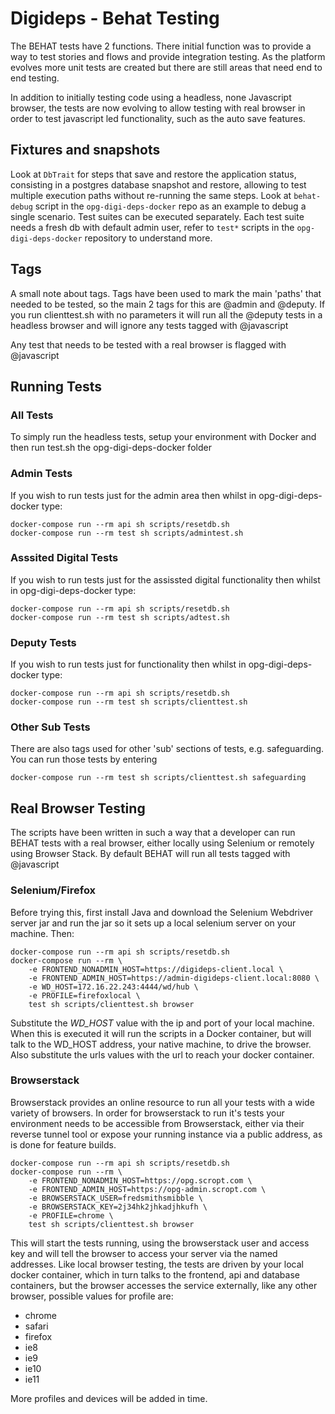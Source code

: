 # Digideps - Behat Testing

The BEHAT tests have 2 functions. There initial function was to provide a way to test 
stories and flows and provide integration testing. As the platform evolves more unit tests 
are created but there are still areas that need end to end testing.

In addition to initially testing code using a headless, none Javascript browser, the 
tests are now evolving to allow testing with real browser in order to test javascript 
led functionality, such as the auto save features.

## Fixtures and snapshots
Look at `DbTrait` for steps that save and restore the application status, consisting
in a postgres database snapshot and restore, allowing to test multiple 
execution paths without re-running the same steps.
Look at `behat-debug` script in the `opg-digi-deps-docker` repo as an example to debug a single scenario.
Test suites can be executed separately. Each test suite needs a fresh db with default admin user, 
refer to `test*` scripts in the `opg-digi-deps-docker` repository to understand more.

## Tags
A small note about tags. Tags have been used to mark the main 'paths' that needed to 
be tested, so the main 2 tags for this are @admin and @deputy. If you run clienttest.sh 
with no parameters it will run all the @deputy tests in a headless browser and will 
ignore any tests tagged with @javascript

Any test that needs to be tested with a real browser is flagged with @javascript

## Running Tests

### All Tests
To simply run the headless tests, setup your environment with Docker and then run test.sh 
the opg-digi-deps-docker folder

### Admin Tests
If you wish to run tests just for the admin area then whilst in opg-digi-deps-docker type:

    docker-compose run --rm api sh scripts/resetdb.sh
    docker-compose run --rm test sh scripts/admintest.sh

### Asssited Digital Tests
If you wish to run tests just for the assissted digital functionality then whilst in opg-digi-deps-docker type:

    docker-compose run --rm api sh scripts/resetdb.sh
    docker-compose run --rm test sh scripts/adtest.sh

### Deputy Tests
If you wish to run tests just for functionality then whilst in opg-digi-deps-docker type:

    docker-compose run --rm api sh scripts/resetdb.sh
    docker-compose run --rm test sh scripts/clienttest.sh

### Other Sub Tests
There are also tags used for other 'sub' sections of tests, e.g. safeguarding. You can run those tests 
by entering 

    docker-compose run --rm test sh scripts/clienttest.sh safeguarding
    
## Real Browser Testing

The scripts have been written in such a way that a developer can run BEHAT tests with a 
real browser, either locally using Selenium or remotely using Browser Stack. By default BEHAT will 
run all tests tagged with @javascript

### Selenium/Firefox

Before trying this, first install Java and download the Selenium Webdriver server jar 
and run the jar so it sets up a local selenium server on your machine. Then: 
    
    docker-compose run --rm api sh scripts/resetdb.sh
    docker-compose run --rm \
        -e FRONTEND_NONADMIN_HOST=https://digideps-client.local \
        -e FRONTEND_ADMIN_HOST=https://admin-digideps-client.local:8080 \
        -e WD_HOST=172.16.22.243:4444/wd/hub \
        -e PROFILE=firefoxlocal \
        test sh scripts/clienttest.sh browser
        
Substitute the *WD_HOST* value with the ip and port of your local machine. When this is 
executed it will run the scripts in a Docker container, but will talk to the WD_HOST 
address, your native machine, to drive the browser. Also substitute the urls values 
with the url to reach your docker container.

### Browserstack
Browserstack provides an online resource to run all your tests with a wide variety of 
browsers. In order for browserstack to run it's tests your environment needs to be 
accessible from Browserstack, either via their reverse tunnel tool or expose your 
running instance via a public address, as is done for feature builds.

    docker-compose run --rm api sh scripts/resetdb.sh
    docker-compose run --rm \
        -e FRONTEND_NONADMIN_HOST=https://opg.scropt.com \
        -e FRONTEND_ADMIN_HOST=https://opg-admin.scropt.com \
        -e BROWSERSTACK_USER=fredsmithsmibble \
        -e BROWSERSTACK_KEY=2j34hk2jhkadjhkufh \
        -e PROFILE=chrome \
        test sh scripts/clienttest.sh browser

This will start the tests running, using the browserstack user and access key and will tell 
the browser to access your server via the named addresses. Like local browser testing, the 
tests are driven by your local docker container, which in turn talks to the frontend, api 
and database containers, but the browser accesses the service externally, like any other 
browser, possible values for profile are:

* chrome
* safari
* firefox
* ie8
* ie9
* ie10
* ie11

More profiles and devices will be added in time.
